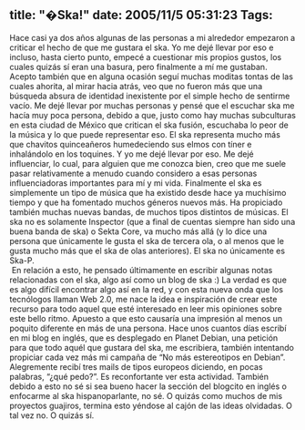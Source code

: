 title: "�Ska!"
date: 2005/11/5 05:31:23
Tags: 
---
Hace casi ya dos años algunas de las personas a mi alrededor empezaron a criticar el hecho de que me gustara el ska. Yo me dejé llevar por eso e incluso, hasta cierto punto, empecé a cuestionar mis propios gustos, los cuales quizás sí eran una basura, pero finalmente a mí me gustaban. Acepto también que en alguna ocasión seguí muchas moditas tontas de las cuales ahorita, al mirar hacia atrás, veo que no fueron más que una búsqueda absura de identidad inexistente por el simple hecho de sentirme vacío. Me dejé llevar por muchas personas y pensé que el escuchar ska me hacía muy poca persona, debido a que, justo como hay muchas subculturas en esta ciudad de México que critican el ska fusión, escuchaba lo peor de la música y lo que puede representar eso. El ska representa mucho más que chavitos quinceañeros humedeciendo sus elmos con tíner e inhalándolo en los toquines. Y yo me dejé llevar por eso. Me dejé influenciar, lo cual, para alguien que me conozca bien, creo que me suele pasar relativamente a menudo cuando considero a esas personas influenciadoras importantes para mí y mi vida. Finalmente el ska es simplemente un tipo de música que ha existido desde hace ya muchísimo tiempo y que ha fomentado muchos géneros nuevos más. Ha propiciado también muchas nuevas bandas, de muchos tipos distintos de músicas. El ska no es solamente Inspector (que a final de cuentas siempre han sido una buena banda de ska) o Sekta Core, va mucho más allá (y lo dice una persona que únicamente le gusta el ska de tercera ola, o al menos que le gusta mucho más que el ska de olas anteriores). El ska no únicamente es Ska-P.<br/> En relación a esto, he pensado últimamente en escribir algunas notas relacionadas con el ska, algo así como un blog de ska :) La verdad es que es algo difícil encontrar algo así en la red, y con esta nueva onda que los tecnólogos llaman Web 2.0, me nace la idea e inspiración de crear este recurso para todo aquel que esté interesado en leer mis opiniones sobre este bello ritmo. Apuesto a que esto causaría una impresión al menos un poquito diferente en más de una persona. Hace unos cuantos días escribí en mi blog en inglés, que es desplegado en Planet Debian, una petición para que todo aquél que gustara del ska, me escribiera, también intentando propiciar cada vez más mi campaña de &#8220;No más estereotipos en Debian&#8221;. Alegremente recibí tres mails de tipos europeos diciendo, en pocas palabras, &#8220;¿qué pedo?&#8221;. Es reconfortante ver esta actividad. También debido a esto no sé si sea bueno hacer la sección del blogcito en inglés o enfocarme al ska hispanoparlante, no sé. O quizás como muchos de mis proyectos guajiros, termina esto yéndose al cajón de las ideas olvidadas. O tal vez no. O quizás sí. <br/><br/>
